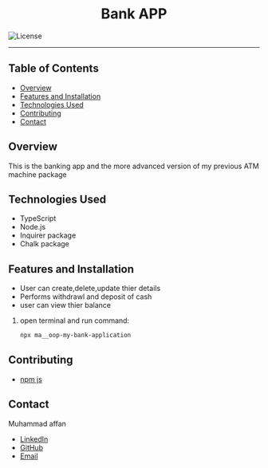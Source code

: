 <div style="text-align: center;">
  <h1>Bank APP</h1>
</div>

![License](https://img.shields.io/badge/license-MIT-blue.svg)

---

## Table of Contents
- [Overview](#overview)
- [Features and Installation](#features-and-installation)
- [Technologies Used](#technologies-used)
- [Contributing](#contributing)
- [Contact](#contact)

## Overview
This is the banking app and the more advanced version of my previous ATM machine package 
## Technologies Used
- TypeScript
- Node.js
- Inquirer package
- Chalk package

## Features and Installation
- User can create,delete,update thier details
- Performs withdrawl and deposit of cash
- user can view thier balance

1. open terminal and run command:
    ```sh
    npx ma__oop-my-bank-application
    ```
## Contributing
- [npm js](http://www.npmjs.com)

## Contact
Muhammad affan
- [LinkedIn](https://www.linkedin.com/in/muhammad-affan)
- [GitHub](https://github.com/Web-Affan-Farooq)
- [Email](mailto:affanamir903@gmail.com)

